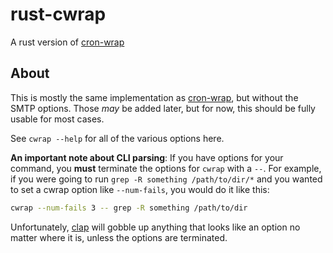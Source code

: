 # rust-cwrap
A rust version of [cron-wrap](https://github.com/crustymonkey/cron-wrap)

## About
This is mostly the same implementation as [cron-wrap](https://github.com/crustymonkey/cron-wrap), but without the SMTP options.  Those *may* be added
later, but for now, this should be fully usable for most cases.

See `cwrap --help` for all of the various options here.

**An important note about CLI parsing**: If you have options for your command,
you **must** terminate the options for `cwrap` with a `--`.  For example,
if you were going to run `grep -R something /path/to/dir/*` and you wanted to
set a cwrap option like `--num-fails`, you would do it like this:
```bash
cwrap --num-fails 3 -- grep -R something /path/to/dir
```

Unfortunately, [clap](https://docs.rs/clap/2.33.3/clap/) will gobble up anything
that looks like an option no matter where it is, unless the options are
terminated.